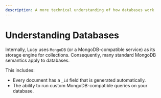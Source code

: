 ```yaml
---
description: A more technical understanding of how databases work
---
```


# Understanding Databases

Internally, Lucy uses `MongoDB` (or a MongoDB-compatible service) as its storage engine for collections. Consequently, many standard MongoDB semantics apply to databases.

This includes:

* Every document has a `_id` field that is generated automatically.
* The ability to run custom MongoDB-compatible queries on your database.
